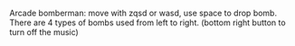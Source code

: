 Arcade bomberman: move with zqsd or wasd, use space to drop bomb. There are 4 types of bombs used from left to right. (bottom right button to turn off the music)